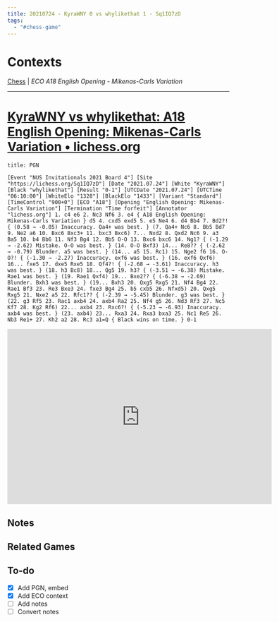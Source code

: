 ```yaml
---
title: 20210724 - KyraWNY 0 vs whylikethat 1 - Sq1IQ7zD
tags:
  - "#chess-game"
---
```


# Contexts

[Chess](Chess.md) | *ECO A18 English Opening - Mikenas-Carls Variation*

---

# [KyraWNY vs whylikethat: A18 English Opening: Mikenas-Carls Variation • lichess.org](https://lichess.org/Sq1IQ7zD)

````ad-example
title: PGN

[Event "NUS Invitationals 2021 Board 4"] [Site "https://lichess.org/Sq1IQ7zD"] [Date "2021.07.24"] [White "KyraWNY"] [Black "whylikethat"] [Result "0-1"] [UTCDate "2021.07.24"] [UTCTime "06:10:00"] [WhiteElo "1328"] [BlackElo "1433"] [Variant "Standard"] [TimeControl "900+0"] [ECO "A18"] [Opening "English Opening: Mikenas-Carls Variation"] [Termination "Time forfeit"] [Annotator "lichess.org"] 1. c4 e6 2. Nc3 Nf6 3. e4 { A18 English Opening: Mikenas-Carls Variation } d5 4. cxd5 exd5 5. e5 Ne4 6. d4 Bb4 7. Bd2?! { (0.58 → -0.05) Inaccuracy. Qa4+ was best. } (7. Qa4+ Nc6 8. Bb5 Bd7 9. Ne2 a6 10. Bxc6 Bxc3+ 11. bxc3 Bxc6) 7... Nxd2 8. Qxd2 Nc6 9. a3 Ba5 10. b4 Bb6 11. Nf3 Bg4 12. Bb5 O-O 13. Bxc6 bxc6 14. Ng1? { (-1.29 → -2.62) Mistake. O-O was best. } (14. O-O Bxf3) 14... Re8?? { (-2.62 → -0.79) Blunder. a5 was best. } (14... a5 15. Rc1) 15. Nge2 f6 16. O-O?! { (-1.30 → -2.27) Inaccuracy. exf6 was best. } (16. exf6 Qxf6) 16... fxe5 17. dxe5 Rxe5 18. Qf4?! { (-2.68 → -3.61) Inaccuracy. h3 was best. } (18. h3 Bc8) 18... Qg5 19. h3? { (-3.51 → -6.38) Mistake. Rae1 was best. } (19. Rae1 Qxf4) 19... Bxe2?? { (-6.38 → -2.69) Blunder. Bxh3 was best. } (19... Bxh3 20. Qxg5 Rxg5 21. Nf4 Bg4 22. Rae1 Bf3 23. Re3 Bxe3 24. fxe3 Bg4 25. b5 cxb5 26. Nfxd5) 20. Qxg5 Rxg5 21. Nxe2 a5 22. Rfc1?? { (-2.39 → -5.45) Blunder. g3 was best. } (22. g3 Rf5 23. Rac1 axb4 24. axb4 Ra2 25. Nf4 g5 26. Nd3 Rf3 27. Nc5 Kf7 28. Kg2 Rf6) 22... axb4 23. Rxc6?! { (-5.23 → -6.93) Inaccuracy. axb4 was best. } (23. axb4) 23... Rxa3 24. Rxa3 bxa3 25. Nc1 Re5 26. Nb3 Re1+ 27. Kh2 a2 28. Rc3 a1=Q { Black wins on time. } 0-1
````

<iframe src="https://lichess.org/embed/Sq1IQ7zD?theme=newspaper&bg=auto"
width=600 height=397 frameborder=0></iframe>

## Notes

## Related Games

## To-do

* [x] Add PGN, embed
* [x] Add ECO context
* [ ] Add notes
* [ ] Convert notes

